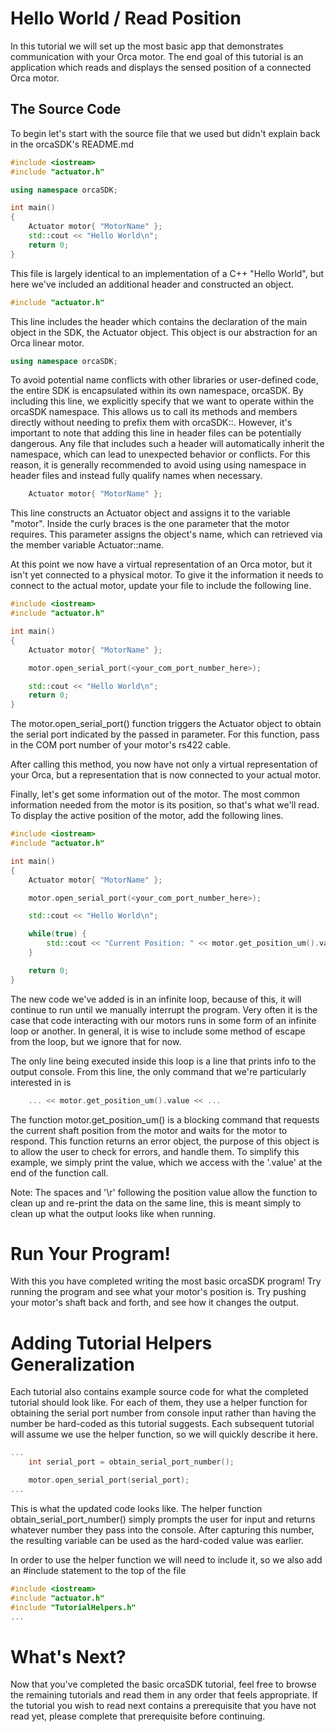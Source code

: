 # Hello World / Read Position

In this tutorial we will set up the most basic app that demonstrates communication with your Orca motor. The end goal of this tutorial is an application which reads and displays the sensed position of a connected Orca motor.

## The Source Code

To begin let's start with the source file that we used but didn't explain back in the orcaSDK's README.md

```./main.cpp
#include <iostream>
#include "actuator.h"

using namespace orcaSDK;

int main()
{
	Actuator motor{ "MotorName" };
	std::cout << "Hello World\n";
	return 0;
}
```

This file is largely identical to an implementation of a C++ "Hello World", but here we've included an additional header and constructed an object.

```main.cpp
#include "actuator.h"
```

This line includes the header which contains the declaration of the main object in the SDK, the Actuator object. This object is our abstraction for an Orca linear motor.

```main.cpp
using namespace orcaSDK;
```

To avoid potential name conflicts with other libraries or user-defined code, the entire SDK is encapsulated within its own namespace, orcaSDK. By including this line, we explicitly specify that we want to operate within the orcaSDK namespace. This allows us to call its methods and members directly without needing to prefix them with orcaSDK::. However, it's important to note that adding this line in header files can be potentially dangerous. Any file that includes such a header will automatically inherit the namespace, which can lead to unexpected behavior or conflicts. For this reason, it is generally recommended to avoid using using namespace in header files and instead fully qualify names when necessary.

```main.cpp
	Actuator motor{ "MotorName" };
```

This line constructs an Actuator object and assigns it to the variable "motor". Inside the curly braces is the one parameter that the motor requires. This parameter assigns the object's name, which can retrieved via the member variable Actuator::name. 

At this point we now have a virtual representation of an Orca motor, but it isn't yet connected to a physical motor. To give it the information it needs to connect to the actual motor, update your file to include the following line.

```./main.cpp
#include <iostream>
#include "actuator.h"

int main()
{
	Actuator motor{ "MotorName" };

	motor.open_serial_port(<your_com_port_number_here>);

	std::cout << "Hello World\n";
	return 0;
}
```

The motor.open_serial_port() function triggers the Actuator object to obtain the serial port indicated by the passed in parameter. For this function, pass in the COM port number of your motor's rs422 cable.

After calling this method, you now have not only a virtual representation of your Orca, but a representation that is now connected to your actual motor.

Finally, let's get some information out of the motor. The most common information needed from the motor is its position, so that's what we'll read. To display the active position of the motor, add the following lines.

```./main.cpp
#include <iostream>
#include "actuator.h"

int main()
{
	Actuator motor{ "MotorName" };

	motor.open_serial_port(<your_com_port_number_here>);

	std::cout << "Hello World\n";

	while(true) {
		std::cout << "Current Position: " << motor.get_position_um().value << "          \r";
	}

	return 0;
}
```

The new code we've added is in an infinite loop, because of this, it will continue to run until we manually interrupt the program. Very often it is the case that code interacting with our motors runs in some form of an infinite loop or another. In general, it is wise to include some method of escape from the loop, but we ignore that for now.

The only line being executed inside this loop is a line that prints info to the output console. From this line, the only command that we're particularly interested in is

```./main.cpp
	... << motor.get_position_um().value << ...
```

The function motor.get_position_um() is a blocking command that requests the current shaft position from the motor and waits for the motor to respond. This function returns an error object, the purpose of this object is to allow the user to check for errors, and handle them. To simplify this example, we simply print the value, which we access with the '.value' at the end of the function call.

Note: The spaces and '\r' following the position value allow the function to clean up and re-print the data on the same line, this is meant simply to clean up what the output looks like when running.

# Run Your Program!

With this you have completed writing the most basic orcaSDK program! Try running the program and see what your motor's position is. Try pushing your motor's shaft back and forth, and see how it changes the output.

# Adding Tutorial Helpers Generalization

Each tutorial also contains example source code for what the completed tutorial should look like. For each of them, they use a helper function for obtaining the serial port number from console input rather than having the number be hard-coded as this tutorial suggests. Each subsequent tutorial will assume we use the helper function, so we will quickly describe it here.

```./main.cpp
...
	int serial_port = obtain_serial_port_number();

	motor.open_serial_port(serial_port);
...
```

This is what the updated code looks like. The helper function obtain_serial_port_number() simply prompts the user for input and returns whatever number they pass into the console. After capturing this number, the resulting variable can be used as the hard-coded value was earlier.

In order to use the helper function we will need to include it, so we also add an #include statement to the top of the file

```./main.cpp
#include <iostream>
#include "actuator.h"
#include "TutorialHelpers.h"
...
```

# What's Next?

Now that you've completed the basic orcaSDK tutorial, feel free to browse the remaining tutorials and read them in any order that feels appropriate. If the tutorial you wish to read next contains a prerequisite that you have not read yet, please complete that prerequisite before continuing.
